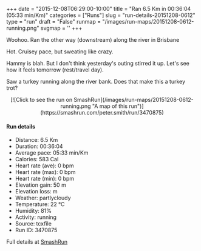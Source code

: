 +++
date = "2015-12-08T06:29:00-10:00"
title = "Ran 6.5 Km in 00:36:04 (05:33 min/Km)"
categories = ["Runs"]
slug = "run-details-20151208-0612"
type = "run"
draft = "False"
runmap = "/images/run-maps/20151208-0612-running.png"
svgmap = '<polyline points="96 33, 100 35, 100 38, 83 47, 82 49, 84 51, 84 48, 81 42, 76 35, 71 32, 63 30, 53 34, 39 43, 24 54, 22 56, 13 63, 2 75, 0 79, 8 72, 13 63, 25 53, 27 52, 34 46, 55 34, 56 37, 54 37, 49 32, 45 27, 46 26, 56 23, 71 22, 85 30">'
+++

Woohoo. Ran the other way (downstream) along the river in Brisbane  

Hot. Cruisey pace, but sweating like crazy. 

Hammy is blah. But I don't think yesterday's outing stirred it up. Let's see how it feels tomorrow (rest/travel day). 

Saw a turkey running along the river bank. Does that make this a turkey trot?





<!--more-->

<center>
[![Click to see the run on SmashRun](/images/run-maps/20151208-0612-running.png "A map of this run")](https://smashrun.com/peter.smith/run/3470875)
</center>

#### Run details

* Distance: 6.5 Km
* Duration: 00:36:04
* Average pace: 05:33 min/Km
* Calories: 583 Cal
* Heart rate (ave): 0 bpm
* Heart rate (max): 0 bpm
* Heart rate (min): 0 bpm
* Elevation gain: 50 m
* Elevation loss:  m
* Weather: partlycloudy
* Temperature: 22 &deg;C
* Humidity: 81%
* Activity: running
* Source: tcxfile
* Run ID: 3470875

Full details at [SmashRun](https://smashrun.com/peter.smith/run/3470875)